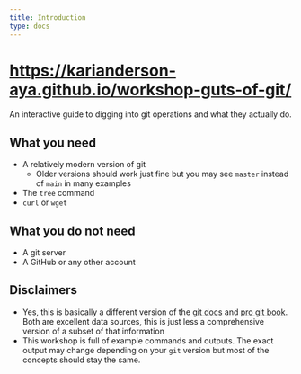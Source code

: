 ```yaml
---
title: Introduction
type: docs
---
```


# https://karianderson-aya.github.io/workshop-guts-of-git/

An interactive guide to digging into git operations and what they actually
do.

## What you need

* A relatively modern version of git
  * Older versions should work just fine but you may see `master` instead of `main` in many examples
* The `tree` command
* `curl` or `wget`

## What you do **not** need

* A git server
* A GitHub or any other account

## Disclaimers

* Yes, this is basically a different version of the [git docs](https://git-scm.com/docs) and [pro git book](https://git-scm.com/book/en/v2). Both are excellent data sources, this is just less a comprehensive version of a subset of that information
* This workshop is full of example commands and outputs. The exact output may change depending on your `git` version but most of the concepts should stay the same.
